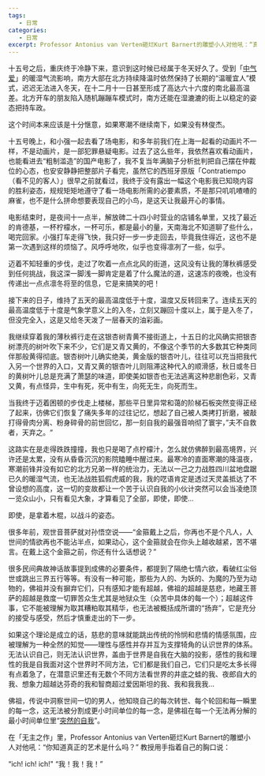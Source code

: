 ```yaml
---
tags:
   - 日常
categories:
   - 日常
excerpt: Professor Antonius van Verten砸烂Kurt Barnert的雕塑小人对他吼：“真正的艺术是我！我！我！”
---
```




十五号之后，重庆终于冷静下来，意识到这时候已经属于冬天好久了。受到「[中气爱](https://space.bilibili.com/547072854?spm_id_from=333.337.0.0)」的暖湿气流影响，南方大部在北方持续降温时依然保持了长期的“温暖宜人”模式，迟迟无法进入冬天，在十二月十一日甚至形成了高达六十六度的南北最高温差。北方开车的朋友陷入随机蹦蹦车模式时，南方还能在湿漉漉的街上以稳定的姿态把持车政。



这个时间本来应该是十分惬意，如果寒潮不继续南下，如果没有林俊杰。



十五号晚上，和小强一起去看了场电影，和多年前我们在上海一起看的动画片不一样，不是动画片，是一部犯罪悬疑电影。过去了这么些年，我依然喜欢看动画片，也能看进去“粗制滥造”的国产电影了，我不复当年满脑子分析批判把自己摆在仲裁位的心态，也安安静静把整部片子看完，虽然它的西班牙原版「Contratiempo （看不见的客人）」很早之前就看过，我终于没有露出一幅这个电影我已知晓内容的胜利姿态，规规矩矩地遵守了看一场电影所需的必要素质，不是那只叽叽喳喳的麻雀，也不是什么拼命想要表现自己的小鸟，是这天让我最开心的事情。



电影结束时，是夜间十一点半，解放碑二十四小时营业的店铺名单里，又找了最近的肯德基，一杯柠檬水，一杯可乐，都是最小的量，天南海北不知道聊了些什么，喝完回家。小强打车走得飞快，我只好一步一步走回去，毕竟我住得近，这也不是第一次遇到这样的烦恼了。风呼呼地吹，似乎也变得凛冽了一些，似乎。



迈着不知轻重的步伐，走过了吹着一点点北风的街道，这风没有让我的薄秋裤感受到任何挑战，我这深一脚浅一脚肯定是着了什么魔法的道，这速冻的夜晚，也没有传递出一点点凛冬将至的信息，它是来搞笑的吧！



接下来的日子，维持了五天的最高温度低于十度，温度又反转回来了。连续五天的最高温度低于十度是气象学意义上的入冬，立刻又蹦回十度以上，属于是入冬了，但没完全入，这是又给冬天泼了一层春天的油彩画。



我继续穿着我的薄秋裤行走在这银杏树青黄不接街道上，十五日的北风确实把银杏树漂亮的树叶吹下来不少，它们是又青又黄的，不像这个季节的大多数其它种类同伴那般黄得彻底。银杏树叶儿确实绝美，黄金版的银杏叶儿，往往可以充当把我代入另一个世界的入口，又青又黄的银杏叶儿则阻滞这种代入的顺滑感，秋日或冬日的黄树叶儿总是充满了萧瑟的味道，即使美如银杏也无法逃离这种悲剧色彩，又青又黄，有点怪异，生中有死，死中有生，向死无生，向死而生。



当我终于迈着困顿的步伐走上楼梯，那些平日里异常和蔼的阶梯石板突然变得正经了起来，彷佛它们恢复了痛失多年的过往记忆，想起了自己被人类拷打折磨，被敲打得骨肉分离、粉身碎骨的前世回忆，那一刻自我的最强音响彻了寰宇，”夫不自救者，天弃之。“



这路实在是走得跌跌撞撞，我也只是喝了点柠檬汁，怎么就仿佛醉到最高境界，兴许还是太累，没有从昏昏沉沉的影院瞌睡中醒过来。最寒冷的直面寒潮的降温夜，寒潮前锋并没有如它的北方兄弟一样的统治力，无法以一己之力战胜四川盆地盘踞已久的暖湿气流，也无法战胜狐假虎威的我，我的呓语肯定是透过天灵盖抵达了不曾设想的高度，这一切的变故都让一个苦于认识自我的小伙计突然可以会当凌绝顶一览众山小，只有看见大象，才算看见了全部，即使，即使...



即使，是拿着木棍，以战斗的姿态。



很多年前，观世音菩萨就对孙悟空说——“金箍戴上之后，你再也不是个凡人，人世间的情欲再也不能沾半点，如果动心，这个金箍就会在你头上越收越紧，苦不堪言。在戴上这个金箍之前，你还有什么话想说？” 



很多民间典故神话故事提到成佛的必要条件，都提到了隔绝七情六欲，看破红尘俗世或跳出三界五行等等。有没有一种可能，那些为人的、为妖的、为魔的乃至为动物的，佛祖并没有摒弃它们，只有感知才能有超越，佛祖的超越是慈悲，地藏王菩萨的超越是救度一切罪苦众生尤其是地狱众生（众苦中具体的每一个）；超越这件事，它不能被理解为取其糟粕取其精华，也无法被概括成所谓的“扬弃”，它是充分的接受与感受，然后才慎重走出的下一步。



如果这个理论是成立的话，慈悲的意味就能跳出传统的怜悯和悲情的情感氛围，应被理解为一种全然的知觉——理性与感性并存并互为支撑犄角的认识世界的体系。无法认识自己，则无法认识世界，盖由于世界是自我在大脑的投影，感性的我和理性的我是自我面对这个世界时不同方法，它们都是我们自己，它们只是吃太多长得有点着急了，在潜意识里还有无数个不同方法看世界的井底之蛙的我、夜郎自大的我、想象力超越达芬奇的我和智商超过爱因斯坦的我、我和我我我...



佛祖，传说中洞察世间一切的男人，他知晓自己的每次转世、每个轮回和每一瞬里的每一念，这无法被分割成更小时间单位的每一念，是佛祖在每一个无法再分解的最小时间单位里“[突然的自我](https://y.qq.com/n/ryqq/songDetail/000OPzBE0alffR)”。



在「无主之作」里，Professor Antonius van Verten砸烂Kurt Barnert的雕塑小人对他吼：“你知道真正的艺术是什么吗？” 教授用手指着自己的胸口说：



“ich! ich! ich!"  “我！我！我！”

  

  
